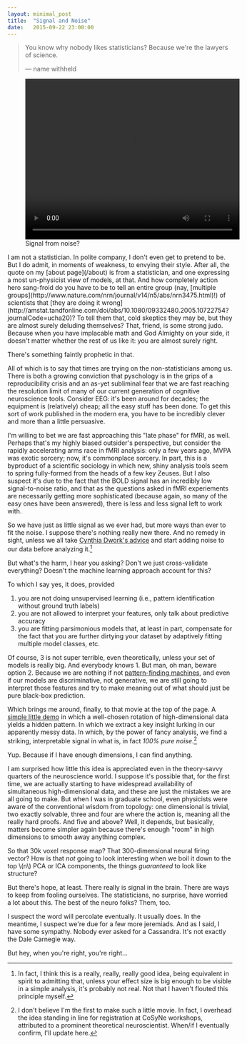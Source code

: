```yaml
---
layout: minimal_post
title:  "Signal and Noise"
date:   2015-09-22 23:00:00
---
```

> You know why nobody likes statisticians? Because we're the lawyers of science.
>
> &mdash; name withheld

<figure>
<video width="480" height="360" controls>
  <source src="http://www.duke.edu/~jmp33/assets/projection.mp4" type="video/mp4">
Your browser does not support the video tag.
</video> 
<figcaption>Signal from noise?</figcaption>
</figure>
I am not a statistician. In polite company, I don't even get to pretend to be. But I do admit, in moments of weakness, to envying their style. After all, the quote on my [about page](/about) is from a statistician, and one expressing a most un-physicist view of models, at that. And how completely action hero sang-froid do you have to be to tell an entire group (nay, [multiple groups](http://www.nature.com/nrn/journal/v14/n5/abs/nrn3475.html)!) of scientists that [they are doing it wrong](http://amstat.tandfonline.com/doi/abs/10.1080/09332480.2005.10722754?journalCode=ucha20)? To tell them that, cold skeptics they may be, but they are almost surely deluding themselves? That, friend, is some strong judo. Because when you have implacable math and God Almighty on your side, it doesn't matter whether the rest of us like it: you are almost surely right.

There's something faintly prophetic in that.

All of which is to say that times are trying on the non-statisticians among us. There is both a growing conviction that pyschology is in the grips of a reproducibility crisis and an as-yet subliminal fear that we are fast reaching the resolution limit of many of our current generation of cognitive neuroscience tools. Consider EEG: it's been around for decades; the equipment is (relatively) cheap; all the easy stuff has been done. To get this sort of work published in the modern era, you have to be incredibly clever and more than a little persuasive.

I'm willing to bet we are fast approaching this "late phase" for fMRI, as well. Perhaps that's my highly biased outsider's perspective, but consider the rapidly accelerating arms race in fMRI analysis: only a few years ago, MVPA was exotic sorcery; now, it's commonplace sorcery. In part, this is a byproduct of a scientific sociology in which new, shiny analysis tools seem to spring fully-formed from the heads of a few key Zeuses. But I also suspect it's due to the fact that the BOLD signal has an incredibly low signal-to-noise ratio, and that as the questions asked in fMRI experiements are necessarily getting more sophisticated (because again, so many of the easy ones have been answered), there is less and less signal left to work with. 

So we have just as little signal as we ever had, but more ways than ever to fit the noise. I suppose there's nothing really new there. And no remedy in sight, unless we all take [Cynthia Dwork's advice](http://www.sciencemag.org/content/349/6248/636.short) and start adding noise to our data before analyzing it.[^1] 

But what's the harm, I hear you asking? Don't we just cross-validate everything? Doesn't the machine learning approach account for this?

To which I say yes, it does, provided
1. you are not doing unsupervised learning (i.e., pattern identification without ground truth labels)
2. you are not allowed to interpret your features, only talk about predictive accuracy
3. you are fitting parsimonious models that, at least in part, compensate for the fact that you are further dirtying your dataset by adaptively fitting multiple model classes, etc.

Of course, 3 is not super terrible, even theoretically, unless your set of models is really big. And everybody knows 1. But man, oh man, beware option 2. Because we are nothing if not [pattern-finding machines](https://en.wikipedia.org/wiki/Pareidolia), and even if our models are discriminative, not generative, we are still going to interpret those features and try to make meaning out of what should just be pure black-box prediction. 

Which brings me around, finally, to that movie at the top of the page. A [simple little demo](https://github.com/jmxpearson/cloudmorph) in which a well-chosen rotation of high-dimensional data yields a hidden pattern. In which we extract a key insight lurking in our apparently messy data. In which, by the power of fancy analysis, we find a striking, interpretable signal in what is, in fact *100% pure noise*.[^2]

Yup. Because if I have enough dimensions, I can find anything.

I am surprised how little this idea is appreciated even in the theory-savvy quarters of the neuroscience world. I suppose it's possible that, for the first time, we are actually starting to have widespread availability of simultaneous high-dimensional data, and these are just the mistakes we are all going to make. But when I was in graduate school, even physicists were aware of the conventional wisdom from topology: one dimensional is trivial, two exactly solvable, three and four are where the action is, meaning all the really hard proofs. And five and above? Well, it depends, but basically, matters become simpler again because there's enough "room" in high dimensions to smooth away anything complex.

So that 30k voxel response map? That 300-dimensional neural firing vector? How is that *not* going to look interesting when we boil it down to the top \\(n\\) PCA or ICA components, the things *guaranteed* to look like structure?

But there's hope, at least. There really is signal in the brain. There are ways to keep from fooling ourselves. The statisticians, no surprise, have worried a lot about this. The best of the neuro folks? Them, too. 

I suspect the word will percolate eventually. It usually does. In the meantime, I suspect we're due for a few more jeremiads. And as I said, I have some sympathy. Nobody ever asked for a Cassandra. It's not exactly the Dale Carnegie way.

But hey, when you're right, you're right...


[^1]: In fact, I think this is a really, really, really good idea, being equivalent in spirit to admitting that, unless your effect size is big enough to be visible in a simple analysis, it's probably not real. Not that I haven't flouted this principle myself.

[^2]: I don't believe I'm the first to make such a little movie. In fact, I overhead the idea standing in line for registration at CoSyNe workshops, attributed to a prominent theoretical neuroscientist. When/if I eventually confirm, I'll update here.